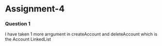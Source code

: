 # Assignment-4

### Question 1

<p>I have taken 1 more arrgument in createAccount and deleteAccount which is the Account LinkedList</p>
